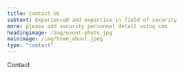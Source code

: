 ```yaml
---
title: Contact Us
subtext: Experienced and expertise in field of security
more: please add security personnel detail using cms
headingimage: /img/event-photo.jpg
mainimage: /img/home_about.jpeg
type: "contact"
---
```


Contact
